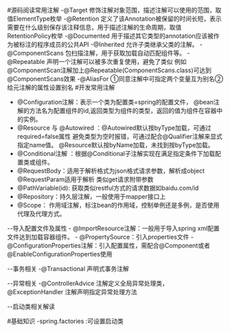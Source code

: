#源码阅读常用注解
-@Target 修饰注解对象范围，描述注解可以使用的范围，取值ElementType枚举
-@Retention 定义了该Annotation被保留的时间长短，表示需要在什么级别保存该注释信息，用于描述注解的生命周期，取值RetentionPolicy枚举
-@Documented 用于描述其它类型的annotation应该被作为被标注的程序成员的公共API
-@Inherited 允许子类继承父类的注解。
-@ComponentScans 包扫描注解，用于获取加载自动匹配组件等。
-@Repeatable 声明一个注解可以被多次重复使用，避免了类似 例如@ComponentScan注解加上@Repeatable(ComponentScans.class)可达到@ComponentScans效果
-@AliasFor ①同意注解中可指定两个变量互为别名②给元注解的属性设置别名
#开发常用注解
- @Configuration注解：表示一个类为配置类=spring的配置文件，
        @bean注解的方法名为配置组件的id,返回类型为组件的类型，返回的值为组件在容器中的实例。
- @Resource 与 @Autowired ：@Autowired默认按byType加载，可通过required=false属性 避免类型为空时报错，可通过配合@Qualifier注解来显式指定name值。
                            @Resource默认按byName加载，未找到按byType加载。
- @Conditional注解 ：根据@Conditional子注解实现在满足指定条件下加载配置类或组件。
- @RequestBody：适用于解析格式为json格式请求参数，解析成object  @RequestParam适用于解析 类似get请求附带参数
- @PathVariable(id): 获取类似restful方式的请求数据如baidu.com/id
- @Repository：持久层注解，一般使用于mapper接口上
- @Scope： 作用域注解，标注bean的作用域，控制单例还是多例，是否使用代理及代理方式。

--导入配置文件及属性
    - @ImportResource注解：一般用于导入spring xml配置文件达到加载容器组件。
    - @PropertySource：引入properties文件
    - @ConfigurationProperties注解：引入配置属性，需配合@Component或者@EnableConfigurationProperties使用
    
--事务相关
    -@Transactional  声明式事务注解
    
--异常相关
    -@ControllerAdvice 注解定义全局异常处理类，@ExceptionHandler 注解声明指定异常处理方法

--启动类相关解读
    
    
#基础知识
-spring.factories :可设置启动类
